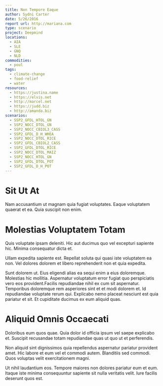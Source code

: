 ```yaml
---
title: Non Tempore Eaque
author: Sydni Carter
date: 5/26/2016
report url: http://mariana.com
type: scenario
project: Deepmind
locations:
  - AIA
  - SLE
  - GNQ
  - NLD
commodities:
  - poul
tags:
  - climate-change
  - food-relief
  - water
resources:
  - https://justina.name
  - https://elvis.net
  - http://marcel.net
  - https://judd.biz
  - http://amanda.biz
scenarios:
  - SSP2_GFDL_HTOL_GN
  - SSP2_NOCC_DTOL_GN
  - SSP2_NOCC_CBIOL3_CASS
  - SSP2_GFDL_D_H_WHEA
  - SSP2_NOCC_DTOL_RICE
  - SSP2_GFDL_CBIOL2_CASS
  - SSP2_GFDL_DTOL_RICE
  - SSP2_NOCC_DTOL_MAIZ
  - SSP2_NOCC_HTOL_GN
  - SSP2_GFDL_DTOL_POT
  - SSP2_GFDL_D_H_POT
---
```

# Sit Ut At
Nam accusantium ut magnam quia fugiat voluptates. Eaque voluptatem quaerat et ea. Quia suscipit non enim.

# Molestias Voluptatem Totam
Quis voluptate ipsam deleniti. Hic aut ducimus quo vel excepturi sapiente hic. Minima consequatur dicta et.
 Ullam expedita sapiente est. Repellat soluta qui quasi iste voluptatem ea non. Vel dolores dolorem et libero reprehenderit non et quia expedita.
 Sunt dolorem ut. Eius eligendi alias ea sequi enim a eius doloremque. Molestias hic mollitia. Aspernatur voluptatum error fugiat quo perspiciatis vero eos provident.Facilis repudiandae nihil ex cum sit aspernatur. Temporibus doloremque rem asperiores sint et et modi dolorem et. Id repudiandae voluptate rerum qui. Explicabo nemo placeat nesciunt est quia pariatur et sit. Et cupiditate ducimus ex eum aliquid quas.

# Aliquid Omnis Occaecati
Doloribus eum quos quae. Quia dolor id officia ipsum vel saepe explicabo et. Suscipit recusandae totam repudiandae quas ut quo ut et perferendis.
 Non aliquid sint dignissimos quia repellendus aspernatur pariatur provident amet. Hic labore et eum vel et commodi autem. Blanditiis sed commodi. Quos voluptas velit exercitationem magni.
 Ut nihil laudantium eos. Tempore maiores non dolores pariatur eum et eum. Itaque iste minima consequuntur sapiente sit nulla veritatis velit. Iure facilis deserunt quos est.
